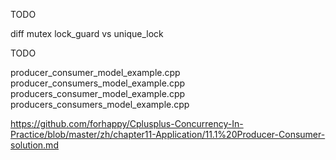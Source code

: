 

TODO

diff mutex
    lock_guard vs unique_lock


TODO

producer_consumer_model_example.cpp
producer_consumers_model_example.cpp
producers_consumer_model_example.cpp
producers_consumers_model_example.cpp


https://github.com/forhappy/Cplusplus-Concurrency-In-Practice/blob/master/zh/chapter11-Application/11.1%20Producer-Consumer-solution.md

